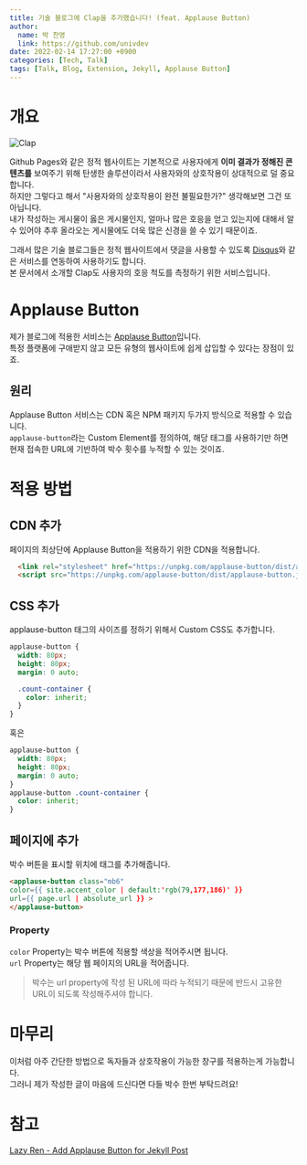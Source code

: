 ```yaml
---
title: 기술 블로그에 Clap을 추가했습니다! (feat. Applause Button)
author:
  name: 박 찬영
  link: https://github.com/univdev
date: 2022-02-14 17:27:00 +0900
categories: [Tech, Talk]
tags: [Talk, Blog, Extension, Jekyll, Applause Button]
---
```

# 개요
![Clap][Clap]

Github Pages와 같은 정적 웹사이트는 기본적으로 사용자에게 **이미 결과가 정해진 콘텐츠를** 보여주기 위해 탄생한 솔루션이라서 사용자와의 상호작용이 상대적으로 덜 중요합니다.  
하지만 그렇다고 해서 "사용자와의 상호작용이 완전 불필요한가?" 생각해보면 그건 또 아닙니다.  
내가 작성하는 게시물이 옳은 게시물인지, 얼마나 많은 호응을 얻고 있는지에 대해서 알 수 있어야 추후 올라오는 게시물에도 더욱 많은 신경을 쓸 수 있기 때문이죠.

그래서 많은 기술 블로그들은 정적 웹사이트에서 댓글을 사용할 수 있도록 [Disqus][Disqus]와 같은 서비스를 연동하여 사용하기도 합니다.  
본 문서에서 소개할 Clap도 사용자의 호응 척도를 측정하기 위한 서비스입니다.
# Applause Button
제가 블로그에 적용한 서비스는 [Applause Button][Applause Button]입니다.  
특정 플랫폼에 구애받지 않고 모든 유형의 웹사이트에 쉽게 삽입할 수 있다는 장점이 있죠.
## 원리
Applause Button 서비스는 CDN 혹은 NPM 패키지 두가지 방식으로 적용할 수 있습니다.  
```applause-button```라는 Custom Element를 정의하여, 해당 태그를 사용하기만 하면 현재 접속한 URL에 기반하여 박수 횟수를 누적할 수 있는 것이죠.
# 적용 방법
## CDN 추가
페이지의 최상단에 Applause Button을 적용하기 위한 CDN을 적용합니다.
```html
  <link rel="stylesheet" href="https://unpkg.com/applause-button/dist/applause-button.css">
  <script src="https://unpkg.com/applause-button/dist/applause-button.js"></script>
```
## CSS 추가
applause-button 태그의 사이즈를 정하기 위해서 Custom CSS도 추가합니다.
```scss
applause-button {
  width: 80px;
  height: 80px;
  margin: 0 auto;

  .count-container {
    color: inherit;
  }
}
```
혹은
```css
applause-button {
  width: 80px;
  height: 80px;
  margin: 0 auto;
}
applause-button .count-container {
  color: inherit;
}
```
## 페이지에 추가
박수 버튼을 표시할 위치에 태그를 추가해줍니다.  
```html
<applause-button class="mb6"
color={{ site.accent_color | default:'rgb(79,177,186)' }}
url={{ page.url | absolute_url }} >
</applause-button>
```
### Property
```color``` Property는 박수 버튼에 적용할 색상을 적어주시면 됩니다.  
```url``` Property는 해당 웹 페이지의 URL을 적어줍니다.

> 박수는 url property에 작성 된 URL에 따라 누적되기 때문에 반드시 고유한 URL이 되도록 작성해주셔야 합니다.

# 마무리
이처럼 아주 간단한 방법으로 독자들과 상호작용이 가능한 창구를 적용하는게 가능합니다.  
그러니 제가 작성한 글이 마음에 드신다면 다들 박수 한번 부탁드려요!
# 참고
[Lazy Ren - Add Applause Button for Jekyll Post][레퍼런스]

[Disqus]: https://blog.disqus.com/
[Clap]: /assets/posts/clap.png
[Applause Button]: https://applause-button.com/
[레퍼런스]: https://lazyren.github.io/devlog/add-applause-button-for-jekyll-post.html